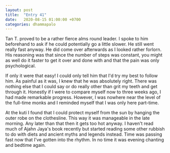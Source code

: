 ```yaml
---
layout: post
title:  "Entry 41"
date:   2020-08-15 01:00:00 +0700
categories: dhammapalo
---
```

Tan T. proved to be a rather fierce alms round leader. I spoke to him beforehand to ask if he could potentially go a little slower. He still went really fast anyway. He did come over afterwards as I looked rather forlorn. His reasoning was that since the number of steps was constant, you might as well do it faster to get it over and done with and that the pain was only psychological.

If only it were that easy! I could only tell him that I'd try my best to follow him. As painful as it was, I knew that he was absolutely right. There was nothing else that I could say or do really other than grit my teeth and get through it. Honestly if I were to compare myself now to three weeks ago, I had made remarkable progress. However, I was nowhere near the level of the full-time monks and I reminded myself that I was only here part-time.

At the kuti I found that I could protect myself from the sun by hanging the outer robe on the clothesline. This way it was manageable in the late morning. Any later than that then it gets too hot anyway. I haven't read much of Ajahn Jaya's book recently but started reading some other rubbish to do with diets and ancient myths and legends instead. Time was passing fast now that I've gotten into the rhythm. In no time it was evening chanting and bedtime again.